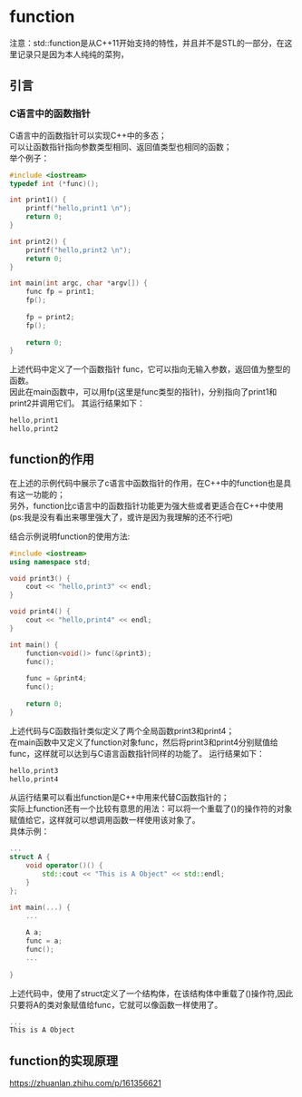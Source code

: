 # function
注意：std::function是从C++11开始支持的特性，并且并不是STL的一部分，在这里记录只是因为本人纯纯的菜狗，

## 引言
### C语言中的函数指针
C语言中的函数指针可以实现C++中的多态；  
可以让函数指针指向参数类型相同、返回值类型也相同的函数；  
举个例子：  
```c++
#include <iostream>
typedef int (*func)();

int print1() {
    printf("hello,print1 \n");
    return 0;
}

int print2() {
    printf("hello,print2 \n");
    return 0;
}

int main(int argc, char *argv[]) {
    func fp = print1;
    fp();
    
    fp = print2;
    fp();
    
    return 0;
}
```
上述代码中定义了一个函数指针 func，它可以指向无输入参数，返回值为整型的函数。  
因此在main函数中，可以用fp(这里是func类型的指针)，分别指向了print1和print2并调用它们。
其运行结果如下：
```c++
hello,print1
hello,print2
```
## function的作用

在上述的示例代码中展示了c语言中函数指针的作用，在C++中的function也是具有这一功能的；  
另外，function比c语言中的函数指针功能更为强大些或者更适合在C++中使用(ps:我是没有看出来哪里强大了，或许是因为我理解的还不行吧)

结合示例说明function的使用方法:  
```c++
#include <iostream>
using namespace std;

void print3() {
    cout << "hello,print3" << endl;
}

void print4() {
    cout << "hello,print4" << endl; 
}

int main() {
    function<void()> func(&print3);
    func();
  
    func = &print4;
    func();
  
    return 0;
}
```
上述代码与C函数指针类似定义了两个全局函数print3和print4；  
在main函数中又定义了function对象func，然后将print3和print4分别赋值给func，这样就可以达到与C语言函数指针同样的功能了。
运行结果如下：
```c++
hello,print3
hello,print4
```
从运行结果可以看出function是C++中用来代替C函数指针的；  
实际上function还有一个比较有意思的用法：可以将一个重载了()的操作符的对象赋值给它，这样就可以想调用函数一样使用该对象了。  
具体示例：
```c++
...
struct A {
    void operator()() {
        std::cout << "This is A Object" << std::endl;
    }
};

int main(...) {
    ... 
      
    A a;
    func = a;
    func();
    ...
      
}
```
上述代码中，使用了struct定义了一个结构体，在该结构体中重载了()操作符,因此只要将A的类对象赋值给func，它就可以像函数一样使用了。
```c++
...
This is A Object  
```

## function的实现原理
https://zhuanlan.zhihu.com/p/161356621
